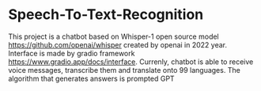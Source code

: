 # Speech-To-Text-Recognition
This project is a chatbot based on Whisper-1 open source model https://github.com/openai/whisper created by openai in 2022 year. Interface is made by gradio framework https://www.gradio.app/docs/interface. Currenly, chatbot is able to receive voice messages, transcribe them and translate onto 99 languages. The algorithm that generates answers is prompted GPT
